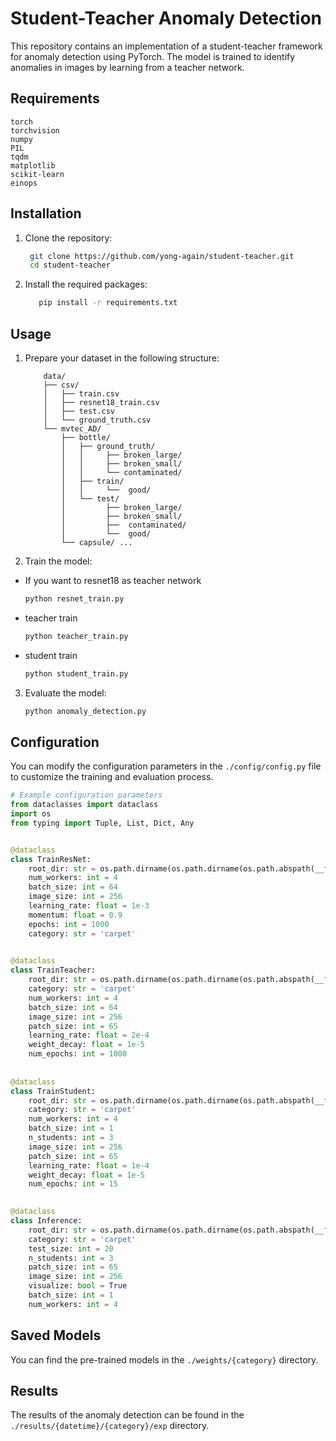 # Student-Teacher Anomaly Detection
This repository contains an implementation of a student-teacher framework for anomaly detection using PyTorch. 
The model is trained to identify anomalies in images by learning from a teacher network.

## Requirements
```text
torch
torchvision
numpy
PIL
tqdm
matplotlib
scikit-learn
einops
```

## Installation
1. Clone the repository:
   ```bash
    git clone https://github.com/yong-again/student-teacher.git
    cd student-teacher
    ```
2. Install the required packages:
    ```bash
       pip install -r requirements.txt
    ```
## Usage
1. Prepare your dataset in the following structure:
    ```text
        data/
        ├── csv/
        │   ├── train.csv
        │   ├── resnet18_train.csv
        │   ├── test.csv
        │   └── ground_truth.csv
        └── mvtec_AD/
            ├── bottle/
            │   ├── ground_truth/
            │   │     ├── broken_large/
            │   │     ├── broken_small/
            │   │     └── contaminated/
            │   ├── train/
            │   │     └──  good/  
            │   └── test/
            │         ├── broken_large/
            │         ├── broken_small/
            │         ├──  contaminated/
            │         └──  good/
            └── capsule/ ...
    ```

2. Train the model:
- If you want to resnet18 as teacher network
    
  ```bash
  python resnet_train.py
  ```
- teacher train
  ```bash
  python teacher_train.py
  ```
- student train
    ```bash
    python student_train.py
    ```
  
3. Evaluate the model:
    ```bash
   python anomaly_detection.py
   ```

## Configuration
You can modify the configuration parameters in the `./config/config.py` file to customize the training and evaluation process.

```python
# Example configuration parameters
from dataclasses import dataclass
import os
from typing import Tuple, List, Dict, Any


@dataclass
class TrainResNet:
    root_dir: str = os.path.dirname(os.path.dirname(os.path.abspath(__file__)))
    num_workers: int = 4
    batch_size: int = 64
    image_size: int = 256
    learning_rate: float = 1e-3
    momentum: float = 0.9
    epochs: int = 1000
    category: str = 'carpet'

    
@dataclass
class TrainTeacher:
    root_dir: str = os.path.dirname(os.path.dirname(os.path.abspath(__file__)))
    category: str = 'carpet'
    num_workers: int = 4
    batch_size: int = 64
    image_size: int = 256
    patch_size: int = 65
    learning_rate: float = 2e-4
    weight_decay: float = 1e-5
    num_epochs: int = 1000
    
    
@dataclass
class TrainStudent:
    root_dir: str = os.path.dirname(os.path.dirname(os.path.abspath(__file__)))
    category: str = 'carpet'
    num_workers: int = 4
    batch_size: int = 1
    n_students: int = 3
    image_size: int = 256
    patch_size: int = 65
    learning_rate: float = 1e-4
    weight_decay: float = 1e-5
    num_epochs: int = 15

    
@dataclass
class Inference:
    root_dir: str = os.path.dirname(os.path.dirname(os.path.abspath(__file__)))
    category: str = 'carpet'
    test_size: int = 20
    n_students: int = 3
    patch_size: int = 65
    image_size: int = 256
    visualize: bool = True
    batch_size: int = 1
    num_workers: int = 4
```

## Saved Models
You can find the pre-trained models in the `./weights/{category}` directory.

## Results
The results of the anomaly detection can be found in the `./results/{datetime}/{category}/exp` directory.


